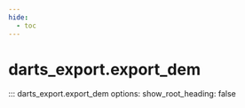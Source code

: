 ```yaml
---
hide:
  - toc
---
```

# <code class='doc-symbol doc-symbol-nav doc-symbol-function'></code>darts_export.export_dem

::: darts_export.export_dem
    options:
      show_root_heading: false

